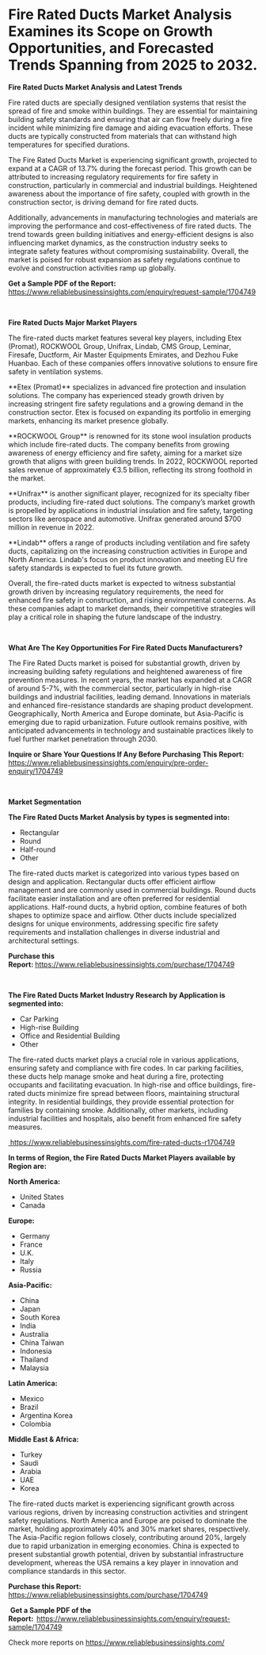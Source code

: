 <p><h1>Fire Rated Ducts Market Analysis Examines its Scope on Growth Opportunities, and Forecasted Trends Spanning from 2025 to 2032.</h1></p><p><strong>Fire Rated Ducts Market Analysis and Latest Trends</strong></p>
<p><p>Fire rated ducts are specially designed ventilation systems that resist the spread of fire and smoke within buildings. They are essential for maintaining building safety standards and ensuring that air can flow freely during a fire incident while minimizing fire damage and aiding evacuation efforts. These ducts are typically constructed from materials that can withstand high temperatures for specified durations.</p><p>The Fire Rated Ducts Market is experiencing significant growth, projected to expand at a CAGR of 13.7% during the forecast period. This growth can be attributed to increasing regulatory requirements for fire safety in construction, particularly in commercial and industrial buildings. Heightened awareness about the importance of fire safety, coupled with growth in the construction sector, is driving demand for fire rated ducts.</p><p>Additionally, advancements in manufacturing technologies and materials are improving the performance and cost-effectiveness of fire rated ducts. The trend towards green building initiatives and energy-efficient designs is also influencing market dynamics, as the construction industry seeks to integrate safety features without compromising sustainability. Overall, the market is poised for robust expansion as safety regulations continue to evolve and construction activities ramp up globally.</p></p>
<p><strong>Get a Sample PDF of the Report:&nbsp;</strong> <a href="https://www.reliablebusinessinsights.com/enquiry/request-sample/1704749?utm_campaign=2142&utm_medium=2&utm_source=Github&utm_content=ia&utm_term=19022025&utm_id=fire-rated-ducts">https://www.reliablebusinessinsights.com/enquiry/request-sample/1704749</a></p>
<p>&nbsp;</p>
<p><strong>Fire Rated Ducts Major Market Players</strong></p>
<p><p>The fire-rated ducts market features several key players, including Etex (Promat), ROCKWOOL Group, Unifrax, Lindab, CMS Group, Leminar, Firesafe, Ductform, Air Master Equipments Emirates, and Dezhou Fuke Huanbao. Each of these companies offers innovative solutions to ensure fire safety in ventilation systems.</p><p>**Etex (Promat)** specializes in advanced fire protection and insulation solutions. The company has experienced steady growth driven by increasing stringent fire safety regulations and a growing demand in the construction sector. Etex is focused on expanding its portfolio in emerging markets, enhancing its market presence globally.</p><p>**ROCKWOOL Group** is renowned for its stone wool insulation products which include fire-rated ducts. The company benefits from growing awareness of energy efficiency and fire safety, aiming for a market size growth that aligns with green building trends. In 2022, ROCKWOOL reported sales revenue of approximately €3.5 billion, reflecting its strong foothold in the market.</p><p>**Unifrax** is another significant player, recognized for its specialty fiber products, including fire-rated duct solutions. The company’s market growth is propelled by applications in industrial insulation and fire safety, targeting sectors like aerospace and automotive. Unifrax generated around $700 million in revenue in 2022.</p><p>**Lindab** offers a range of products including ventilation and fire safety ducts, capitalizing on the increasing construction activities in Europe and North America. Lindab's focus on product innovation and meeting EU fire safety standards is expected to fuel its future growth.</p><p>Overall, the fire-rated ducts market is expected to witness substantial growth driven by increasing regulatory requirements, the need for enhanced fire safety in construction, and rising environmental concerns. As these companies adapt to market demands, their competitive strategies will play a critical role in shaping the future landscape of the industry.</p></p>
<p>&nbsp;</p>
<p><strong>What Are The Key Opportunities For Fire Rated Ducts Manufacturers?</strong></p>
<p><p>The Fire Rated Ducts market is poised for substantial growth, driven by increasing building safety regulations and heightened awareness of fire prevention measures. In recent years, the market has expanded at a CAGR of around 5-7%, with the commercial sector, particularly in high-rise buildings and industrial facilities, leading demand. Innovations in materials and enhanced fire-resistance standards are shaping product development. Geographically, North America and Europe dominate, but Asia-Pacific is emerging due to rapid urbanization. Future outlook remains positive, with anticipated advancements in technology and sustainable practices likely to fuel further market penetration through 2030.</p></p>
<p><strong>Inquire or Share Your Questions If Any Before Purchasing This Report:</strong> <a href="https://www.reliablebusinessinsights.com/enquiry/pre-order-enquiry/1704749?utm_campaign=2142&utm_medium=2&utm_source=Github&utm_content=ia&utm_term=19022025&utm_id=fire-rated-ducts">https://www.reliablebusinessinsights.com/enquiry/pre-order-enquiry/1704749</a></p>
<p>&nbsp;</p>
<p><strong>Market Segmentation</strong></p>
<p><strong>The Fire Rated Ducts Market Analysis by types is segmented into:</strong></p>
<p><ul><li>Rectangular</li><li>Round</li><li>Half-round</li><li>Other</li></ul></p>
<p><p>The fire-rated ducts market is categorized into various types based on design and application. Rectangular ducts offer efficient airflow management and are commonly used in commercial buildings. Round ducts facilitate easier installation and are often preferred for residential applications. Half-round ducts, a hybrid option, combine features of both shapes to optimize space and airflow. Other ducts include specialized designs for unique environments, addressing specific fire safety requirements and installation challenges in diverse industrial and architectural settings.</p></p>
<p><strong>Purchase this Report:&nbsp;</strong><a href="https://www.reliablebusinessinsights.com/purchase/1704749?utm_campaign=2142&utm_medium=2&utm_source=Github&utm_content=ia&utm_term=19022025&utm_id=fire-rated-ducts">https://www.reliablebusinessinsights.com/purchase/1704749</a></p>
<p>&nbsp;</p>
<p><strong>The Fire Rated Ducts Market Industry Research by Application is segmented into:</strong></p>
<p><ul><li>Car Parking</li><li>High-rise Building</li><li>Office and Residential Building</li><li>Other</li></ul></p>
<p><p>The fire-rated ducts market plays a crucial role in various applications, ensuring safety and compliance with fire codes. In car parking facilities, these ducts help manage smoke and heat during a fire, protecting occupants and facilitating evacuation. In high-rise and office buildings, fire-rated ducts minimize fire spread between floors, maintaining structural integrity. In residential buildings, they provide essential protection for families by containing smoke. Additionally, other markets, including industrial facilities and hospitals, also benefit from enhanced fire safety measures.</p></p>
<p><a href="https://www.reliablebusinessinsights.com/fire-rated-ducts-r1704749?utm_campaign=2142&utm_medium=2&utm_source=Github&utm_content=ia&utm_term=19022025&utm_id=fire-rated-ducts">&nbsp;https://www.reliablebusinessinsights.com/fire-rated-ducts-r1704749</a></p>
<p><strong>In terms of Region, the Fire Rated Ducts Market Players available by Region are:</strong></p>
<p>
    <p> <strong> North America: </strong>
        <ul>
            <li>United States</li>
            <li>Canada</li>
        </ul>
        </p> 
    <p> <strong> Europe: </strong>
        <ul>
            <li>Germany</li>
            <li>France</li>
            <li>U.K.</li>
            <li>Italy</li>
            <li>Russia</li>
        </ul>
        </p> 
    <p> <strong> Asia-Pacific: </strong>
        <ul>
            <li>China</li>
            <li>Japan</li>
            <li>South Korea</li>
            <li>India</li>
            <li>Australia</li>
            <li>China Taiwan</li>
            <li>Indonesia</li>
            <li>Thailand</li>
            <li>Malaysia</li>
        </ul>
        </p> 
    <p> <strong> Latin America: </strong>
        <ul>
            <li>Mexico</li>
            <li>Brazil</li>
            <li>Argentina Korea</li>
            <li>Colombia</li>
        </ul>
        </p> 
    <p> <strong> Middle East & Africa: </strong>
        <ul>
            <li>Turkey</li>
            <li>Saudi</li>
            <li>Arabia</li>
            <li>UAE</li>
            <li>Korea</li>
        </ul>
    </p>
    </p>
<p><p>The fire-rated ducts market is experiencing significant growth across various regions, driven by increasing construction activities and stringent safety regulations. North America and Europe are poised to dominate the market, holding approximately 40% and 30% market shares, respectively. The Asia-Pacific region follows closely, contributing around 20%, largely due to rapid urbanization in emerging economies. China is expected to present substantial growth potential, driven by substantial infrastructure development, whereas the USA remains a key player in innovation and compliance standards in this sector.</p></p>
<p><strong>Purchase this Report: </strong><a href="https://www.reliablebusinessinsights.com/purchase/1704749?utm_campaign=2142&utm_medium=2&utm_source=Github&utm_content=ia&utm_term=19022025&utm_id=fire-rated-ducts">https://www.reliablebusinessinsights.com/purchase/1704749</a></p>
<p>&nbsp;<strong>Get a Sample PDF of the Report:&nbsp;&nbsp;</strong><a href="https://www.reliablebusinessinsights.com/enquiry/request-sample/1704749?utm_campaign=2142&utm_medium=2&utm_source=Github&utm_content=ia&utm_term=19022025&utm_id=fire-rated-ducts">https://www.reliablebusinessinsights.com/enquiry/request-sample/1704749</a></p>
<p><strong></strong></p>
<p>Check more reports on <a href="https://www.reliablebusinessinsights.com/?utm_campaign=2142&utm_medium=2&utm_source=Github&utm_content=ia&utm_term=19022025&utm_id=fire-rated-ducts">https://www.reliablebusinessinsights.com/</a></p>
